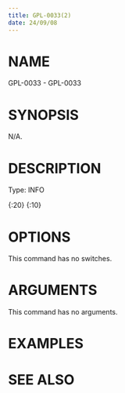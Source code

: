 ```yaml
---
title: GPL-0033(2)
date: 24/09/08
---
```


# NAME

GPL-0033 - GPL-0033

# SYNOPSIS

N/A.

# DESCRIPTION

Type: INFO

{:20} {:10}

# OPTIONS

This command has no switches.

# ARGUMENTS

This command has no arguments.

# EXAMPLES

# SEE ALSO
